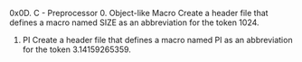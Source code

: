0x0D. C - Preprocessor
0. Object-like Macro
Create a header file that defines a macro named SIZE as an abbreviation for the token 1024.
1. PI Create a header file that defines a macro named PI as an abbreviation for the token 3.14159265359.
